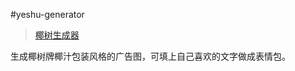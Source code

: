 #yeshu-generator

> [椰树生成器](https://sevenoutman.github.io/yeshu-generator/)

生成椰树牌椰汁包装风格的广告图，可填上自己喜欢的文字做成表情包。


